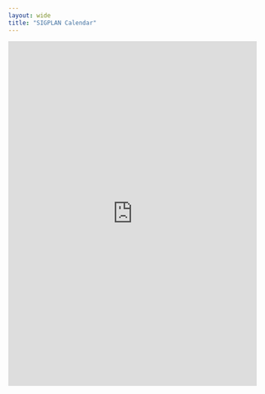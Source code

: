 ```yaml
---
layout: wide
title: "SIGPLAN Calendar"
---
```


<iframe src="https://teamup.com/kse46e7a87b741103c?showTitle=0&showLogo=0" frameborder="0" width="100%" height="700"></iframe>